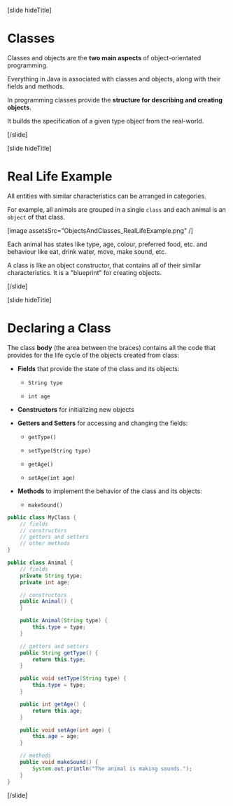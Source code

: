 [slide hideTitle]
# Classes

Classes and objects are the **two main aspects** of object-orientated programming. 

Everything in Java is associated with classes and objects, along with their fields and methods.

In programming classes provide the **structure for describing and creating objects**. 

It builds the specification of a given type object from the real-world.


[/slide]

[slide hideTitle]
# Real Life Example

All entities with similar characteristics can be arranged in categories.

For example, all animals are grouped in a single `class` and each animal is an `object` of that class.

[image assetsSrc="ObjectsAndClasses_RealLifeExample.png" /]

Each animal has states like type, age, colour, preferred food, etc. and behaviour like eat, drink water, move, make sound, etc. 

A class is like an object constructor, that contains all of their similar characteristics. It is a "blueprint" for creating objects.


[/slide]

[slide hideTitle]
# Declaring a Class

The class **body** (the area between the braces) contains all the code that provides for the life cycle of the objects created from class:

- **Fields** that provide the state of the class and its objects:

  - `String type` 

  - `int age`

- **Constructors** for initializing new objects

- **Getters and Setters** for accessing and changing the fields: 

  - `getType()`

  - `setType(String type)`

  - `getAge()`

  - `setAge(int age)`
 
- **Methods** to implement the behavior of the class and its objects: 

  - `makeSound()`


```java
public class MyClass {
    // fields
    // constructors
    // getters and setters
    // other methods
}
```

```java
public class Animal {
    // fields
    private String type;
    private int age;

    // constructors
    public Animal() {
    }

    public Animal(String type) {
        this.type = type;
    }

    // getters and setters
    public String getType() {
        return this.type;
    }

    public void setType(String type) {
        this.type = type;
    }

    public int getAge() {
        return this.age;
    }

    public void setAge(int age) {
        this.age = age;
    }

    // methods
    public void makeSound() {
        System.out.println("The animal is making sounds.");
    }
}
```

[/slide]